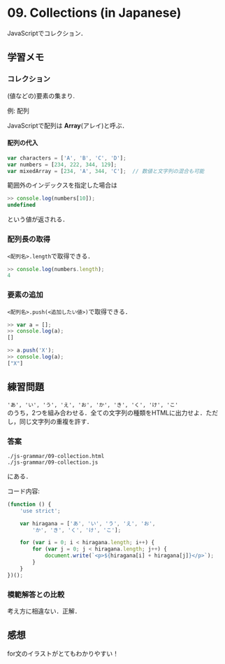 # 09. Collections (in Japanese)

JavaScriptでコレクション．

## 学習メモ

### コレクション

(値などの)要素の集まり.

例: 配列

JavaScriptで配列は **Array**(アレイ)と呼ぶ．

#### 配列の代入

```javascript
var characters = ['A', 'B', 'C', 'D'];
var numbers = [234, 222, 344, 129]; 
var mixedArray = [234, 'A', 344, 'C'];  // 数値と文字列の混合も可能
```

範囲外のインデックスを指定した場合は

```javascript
>> console.log(numbers[10]);
undefined
```

という値が返される．


### 配列長の取得

`<配列名>.length`で取得できる．

```javascript
>> console.log(numbers.length);
4
```

### 要素の追加

`<配列名>.push(<追加したい値>)`で取得できる．

```javascript
>> var a = [];
>> console.log(a);
[]

>> a.push('X');
>> console.log(a);
["X"]
```

## 練習問題

`'あ', 'い', 'う', 'え', 'お', 'か', 'き', 'く', 'け', 'こ'`<br>
のうち，2つを組み合わせる．全ての文字列の種類をHTMLに出力せよ．ただし，同じ文字列の重複を許す．

### 答案

`./js-grammar/09-collection.html`<br>
`./js-grammar/09-collection.js`

にある．

コード内容:

```javascript
(function () {
    'use strict';

    var hiragana = ['あ', 'い', 'う', 'え', 'お',
        'か', 'き', 'く', 'け', 'こ'];

    for (var i = 0; i < hiragana.length; i++) {
        for (var j = 0; j < hiragana.length; j++) {
            document.write(`<p>${hiragana[i] + hiragana[j]}</p>`);
        }
    }
})();
```

### 模範解答との比較

考え方に相違ない．正解．

## 感想

for文のイラストがとてもわかりやすい！